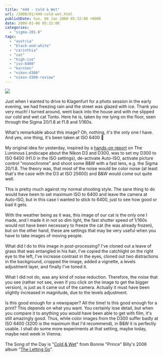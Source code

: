 ```yaml
---
title: "449 - Cold & Wet"
url: /2008/01/449-cold-wet.html
publishDate: Sun, 06 Jan 2008 05:32:00 +0000
date: 2008-01-06 05:32:00
categories: 
  - "sigma-201-8"
tags: 
  - "austria"
  - "black-and-white"
  - "carinthia"
  - "cat"
  - "high-iso"
  - "iso-6400"
  - "karnten"
  - "nikon-d300"
  - "nikon-d300-review"
---
```

<a href="https://d25zfm9zpd7gm5.cloudfront.net/1200x1200/2008/20080105_200938_ps_bw.jpg" target="_blank"><img src="https://d25zfm9zpd7gm5.cloudfront.net/0600x0600/2008/20080105_200938_ps_bw.jpg"/></a><br/><br/>Just when I wanted to drive to Klagenfurt for a photo session in the early evening, we had freezing rain and the street was glazed with ice. Thank you very much! I turned around, went back into the house and with me slipped our cold and wet cat Tonto. Here he is, taken by me lying on the floor, seen through the Sigma 20/1.8 at f1.8 and 1/160s.<br/><br/>What's remarkable about this image? Oh, nothing, it's the only one I have. And yes, one thing, it's been taken at ISO 6400 🙂<br/><br/>My original idea for yesterday, inspired by a <a href="http://luminous-landscape.com/reviews/cameras/nikon-d3-d300.shtml" target="_blank">hands-on report</a> on The Luminous Landscape about the Nikon D3 and D300, was to set my D300 to ISO 6400 (H1.0 in the ISO settings), de-activate Auto-ISO, activate picture control "monochrome" and shoot some B&amp;W with a fast lens, e.g. the Sigma 20/1.8. The theory was, that most of the noise would be color noise (at least that's the case with the D3 at ISO 25600) and B&amp;W would come out quite well.<br/><br/>This is pretty much against my normal shooting style. The sane thing to do would have been to set maximum ISO to 6400 and leave the camera at Auto-ISO, but in this case I wanted to stick to 6400, just to see how good or bad it gets.<br/><br/>With the weather being as it was, this image of our cat is the only one I made, and I made it in not so dim light, the fast shutter speed of 1/160s would not have been necessary to freeze the cat (he was already frozen), but on the other hand, these are settings that may be very useful when you have to take images of moving people.<br/><br/>What did I do to this image in post-processing? I've cloned out a leave of grass that was entangled in his hair, I've copied the catchlight on the right eye to the left, I've increase contrast in the eyes, cloned out two distractions in the background, cropped the image, added a vignette, a levels adjustment layer, and finally I've toned it.<br/><br/>What I did not do, was any kind of noise reduction. Therefore, the noise that you see (rather not see, even if you click on the image to get the bigger version), is just as it came out of the camera. Actually it must have been slightly increased in magnitude, due to the levels adjustment.<br/><br/>Is this good enough for a newspaper? All the time! Is this good enough for a print? This depends on what you want. You certainly lose detail, but when you compare it to anything you would have been able to get with film, it's still amazingly good. Thus, while color images from the D300 suffer badly at ISO 6400 (3200 is the maximum that I'd recommend), in B&amp;W it is perfectly usable. I shall do some more experiments at that setting, maybe today, maybe next week in Vienna.<br/><br/>The Song of the Day is "<a href="http://lyricwiki.org/Bonnie_%27Prince%27_Billy:Cold_&amp;_Wet" target="_blank">Cold &amp; Wet</a>" from Bonnie "Prince" Billy's 2006 album "<a href="http://www.amazon.com/Letting-Go-Bonnie-Prince-Billy/dp/B000H0MMKY" target="_blank">The Letting Go</a>".<br/>
